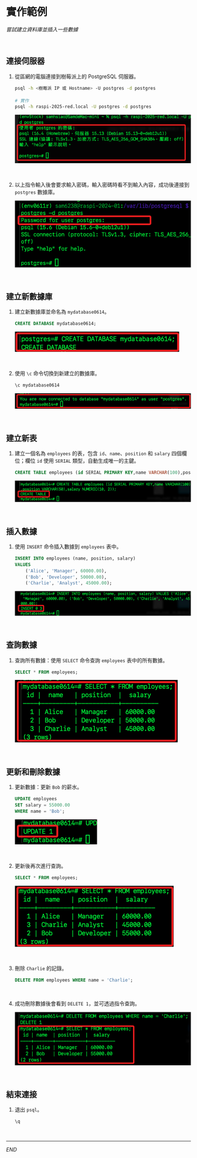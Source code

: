 # 實作範例

_嘗試建立資料庫並插入一些數據_

<br>

## 連接伺服器

1. 從區網的電腦連接到樹莓派上的 PostgreSQL 伺服器。

    ```bash
    psql -h <樹莓派 IP 或 Hostname> -U postgres -d postgres

    # 實作
    psql -h raspi-2025-red.local -U postgres -d postgres
    ```

    ![](images/img_26.png)

<br>

2. 以上指令輸入後會要求輸入密碼，輸入密碼時看不到輸入內容，成功後連接到 `postgres` 數據庫。

    ![](images/img_09.png)

<br>

## 建立新數據庫

1. 建立新數據庫並命名為 `mydatabase0614`。

    ```sql
    CREATE DATABASE mydatabase0614;
    ```

    ![](images/img_10.png)

<br>

2. 使用 `\c` 命令切換到新建立的數據庫。

    ```sql
    \c mydatabase0614
    ```

    ![](images/img_11.png)

<br>

## 建立新表

1. 建立一個名為 `employees` 的表，包含 `id`、`name`、`position` 和 `salary` 四個欄位；欄位 `id` 使用 `SERIAL` 類型，自動生成唯一的主鍵。

    ```sql
    CREATE TABLE employees (id SERIAL PRIMARY KEY,name VARCHAR(100),position VARCHAR(50),salary NUMERIC(10, 2));
    ```

    ![](images/img_12.png)

<br>

## 插入數據

1. 使用 `INSERT` 命令插入數據到 `employees` 表中。

    ```sql
    INSERT INTO employees (name, position, salary) 
    VALUES 
        ('Alice', 'Manager', 60000.00), 
        ('Bob', 'Developer', 50000.00), 
        ('Charlie', 'Analyst', 45000.00);
    ```

    ![](images/img_13.png)

<br>

## 查詢數據

1. 查詢所有數據：使用 `SELECT` 命令查詢 `employees` 表中的所有數據。

    ```sql
    SELECT * FROM employees;
    ```

    ![](images/img_14.png)

<br>

## 更新和刪除數據

1. 更新數據：更新 `Bob` 的薪水。

    ```sql
    UPDATE employees 
    SET salary = 55000.00 
    WHERE name = 'Bob';
    ```

    ![](images/img_15.png)

<br>

2. 更新後再次進行查詢。

    ```sql
    SELECT * FROM employees;
    ```

    ![](images/img_16.png)

<br>

3. 刪除 `Charlie` 的記錄。

    ```sql
    DELETE FROM employees WHERE name = 'Charlie';
    ```

<br>

4. 成功刪除數據後會看到 `DELETE 1`，並可透過指令查詢。

    ![](images/img_17.png)

<br>

## 結束連接

1. 退出 `psql`。

    ```sql
    \q
    ```

<br>

___

_END_